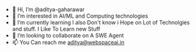 - 👋 Hi, I’m @aditya-gaharawar
- 👀 I’m interested in AI/ML and Computing technologies 
- 🌱 I’m currently learning I also Don't know i Hope on Lot of Technolgies and stuff. I Like To Learn new Stuff
- 💞️ I’m looking to collaborate on A SWE Agent 
- 📫 You Can reach me aditya@webspaceai.in


<!---
aditya-gaharawar/aditya-gaharawar is a ✨ special ✨ repository because its `README.md` (this file) appears on your GitHub profile.
You can click the Preview link to take a look at your changes.
--->
